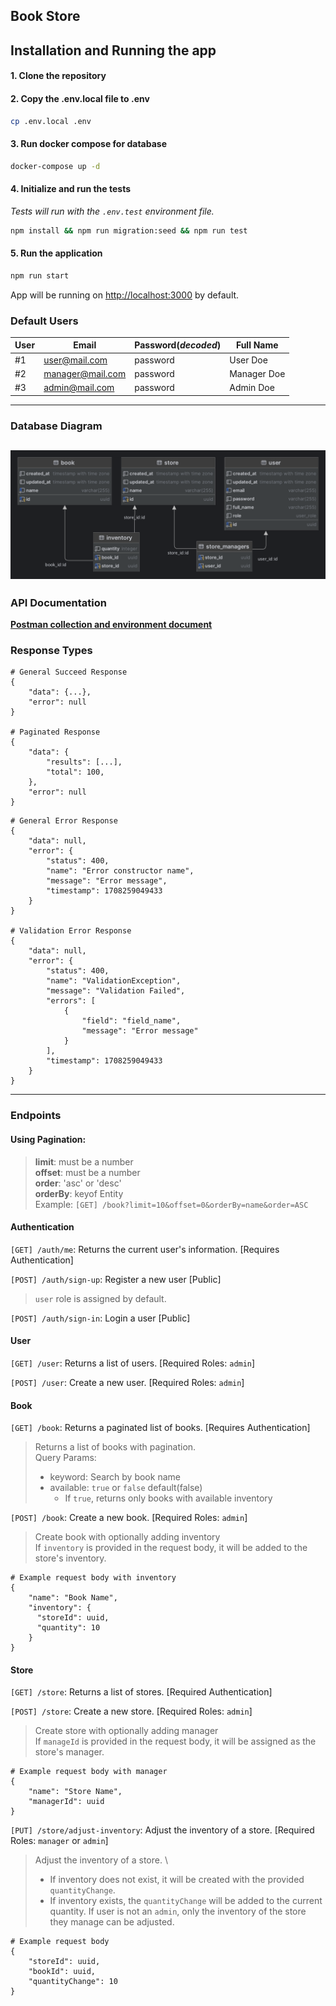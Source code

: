 ## Book Store


## Installation and Running the app

#### 1. Clone the repository
#### 2. Copy the .env.local file to .env
```bash
cp .env.local .env
```
#### 3. Run docker compose for database
```bash
docker-compose up -d
```

#### 4. Initialize and run the tests
*Tests will run with the `.env.test` environment file.*
```bash
npm install && npm run migration:seed && npm run test
```

#### 5. Run the application
```bash
npm run start
```
App will be running on <a href="http://localhost:3000" target="_blank">http://localhost:3000</a> by default.

### Default Users
| User | Email            | Password(*decoded*)  | Full Name   | 
|------|------------------|----------------------|-------------|
| #1   | user@mail.com    | password             | User Doe    |
| #2   | manager@mail.com | password             | Manager Doe |
| #3   | admin@mail.com   | password             | Admin Doe   |

---

### Database Diagram
![book-store-db-diagram.png](book-store-db-diagram.png)
---
### API Documentation
**[Postman collection and environment document](https://documenter.getpostman.com/view/22854292/2sA2r823zG)**

### Response Types

```
# General Succeed Response
{
    "data": {...},
    "error": null
}

# Paginated Response
{
    "data": {
        "results": [...],
        "total": 100,
    },
    "error": null
}
```

```
# General Error Response
{
    "data": null,
    "error": {
        "status": 400,
        "name": "Error constructor name",
        "message": "Error message",
        "timestamp": 1708259049433
    }
}

# Validation Error Response
{
    "data": null,
    "error": {
        "status": 400,
        "name": "ValidationException",
        "message": "Validation Failed",
        "errors": [
            {
                "field": "field_name",
                "message": "Error message"
            }
        ],
        "timestamp": 1708259049433
    }
}
```

---
### Endpoints
#### Using Pagination:

>  **limit**: must be a number \
>  **offset**: must be a number \
>  **order**: 'asc' or 'desc' \
>  **orderBy**: keyof Entity \
>  Example: `[GET] /book?limit=10&offset=0&orderBy=name&order=ASC`

#### Authentication
`[GET] /auth/me`: Returns the current user's information. [Requires Authentication]

`[POST] /auth/sign-up`: Register a new user [Public]
> `user` role is assigned by default.

`[POST] /auth/sign-in`: Login a user [Public]
#### User
`[GET] /user`: Returns a list of users. [Required Roles: `admin`]

`[POST] /user`: Create a new user. [Required Roles: `admin`]
#### Book
`[GET] /book`: Returns a paginated list of books. [Requires Authentication]
> Returns a list of books with pagination. \
> Query Params:
> * keyword: Search by book name
> * available: `true` or `false` default(false)
>   * If `true`, returns only books with available inventory 

`[POST] /book`: Create a new book. [Required Roles: `admin`]
> Create book with optionally adding inventory \
> If `inventory` is provided in the request body, it will be added to the store's inventory.
```
# Example request body with inventory
{
    "name": "Book Name",
    "inventory": {
      "storeId": uuid,
      "quantity": 10
    }
}
```
#### Store
`[GET] /store`: Returns a list of stores. [Required Authentication]

`[POST] /store`: Create a new store. [Required Roles: `admin`]
> Create store with optionally adding manager \
> If `manageId` is provided in the request body, it will be assigned as the store's manager.
```
# Example request body with manager
{
    "name": "Store Name",
    "managerId": uuid
}
```
`[PUT] /store/adjust-inventory`: Adjust the inventory of a store. [Required Roles: `manager` or `admin`]
> Adjust the inventory of a store. \
> * If inventory does not exist, it will be created with the provided `quantityChange`.
> * If inventory exists, the `quantityChange` will be added to the current quantity.
> If user is not an `admin`, only the inventory of the store they manage can be adjusted.
```
# Example request body
{
    "storeId": uuid,
    "bookId": uuid,
    "quantityChange": 10
}
```
